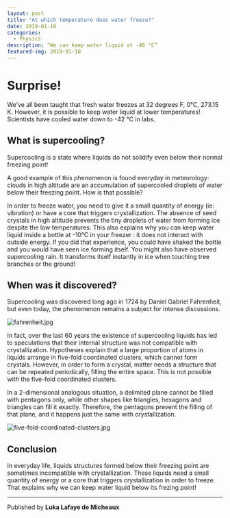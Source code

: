 ```yaml
---
layout: post
title: "At which temperature does water freeze?"
date: 2019-01-10
categories:
  - Physics
description: “We can keep water liquid at -48 °C”
featured-img: 2019-01-10
---
```


# Surprise!

We’ve all been taught that fresh water freezes at 32 degrees F,  0°C, 273.15 K. However, it is possible to keep water liquid at lower temperatures! Scientists have cooled water down to -42 °C in labs.

## What is supercooling?

Supercooling is a state where liquids do not solidify even below their normal freezing point! 

A good example of this phenomenon is found everyday in meteorology: clouds in high altitude are an accumulation of supercooled droplets of water below their freezing point. How is that possible? 

In order to freeze water, you need to give it a small quantity of energy (ie: vibration) or have a core that triggers crystallization. The absence of seed crystals in high altitude prevents the tiny droplets of water from forming ice despite the low temperatures. This also explains why you can keep water liquid inside a bottle at -10°C in your freezer : it does not interact with outside energy. If you did that experience, you could have shaked the bottle and you would have seen ice forming itself. You might also have observed supercooling rain. It transforms itself instantly in ice when touching tree branches or the ground!

## When was it discovered?

Supercooling was discovered long ago in 1724 by Daniel Gabriel Fahrenheit, but even today, the phenomenon remains a subject for intense discussions. 

![fahrenheit.jpg](/img/fahrenheit.jpg)

In fact, over the last 60 years the existence of supercooling liquids has led to speculations that their internal structure was not compatible with crystallization. Hypotheses explain that a large proportion of atoms in liquids arrange in five-fold coordinated clusters, which cannot form crystals. However, in order to form a crystal, matter needs a structure that can be repeated periodically, filling the entire space. This is not possible with the five-fold coordinated clusters.

In a 2-dimensional analogous situation, a delimited plane cannot be filled with pentagons only, while other shapes like triangles, hexagons and triangles can fill it exactly. Therefore, the pentagons prevent the filling of that plane, and it happens just the same with crystallization.

![five-fold-coordinated-clusters.jpg](/img/five-fold-coordinated-clusters.jpg)

## Conclusion

In everyday life, liquids structures formed below their freezing point are sometimes incompatible with crystallization. These liquids need a small quantity of energy or a core that triggers crystallization in order to freeze. That explains why we can keep water liquid below its frezing point!

<hr>

Published by **Luka Lafaye de Micheaux**
